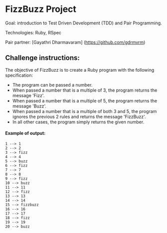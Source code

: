 # FizzBuzz Project

Goal: introduction to Test Driven Development (TDD) and Pair Programming.

Technologies: Ruby, RSpec

Pair partner: [Gayathri Dharmavaram] (https://github.com/gdrmvrm)

## Challenge instructions:

The objective of FizzBuzz is to create a Ruby program with the following specification:

* The program can be passed a number.
* When passed a number that is a multiple of 3, the program returns the message 'Fizz'.
* When passed a number that is a multiple of 5, the program returns the message 'Buzz'.
* When passed a number that is a multiple of both 3 and 5, the program ignores the previous 2 rules and returns the message 'FizzBuzz'.
* In all other cases, the program simply returns the given number.

#### Example of output:

```shell
1 --> 1
2 --> 2
3 --> fizz
4 --> 4
5 --> buzz
6 --> fizz
7 --> 7
8 --> 8
9 --> fizz
10 --> buzz
11 --> 11
12 --> fizz
13 --> 13
14 --> 14
15 --> fizzbuzz
16 --> 16
17 --> 17
18 --> fizz
19 --> 19
20 --> buzz
```